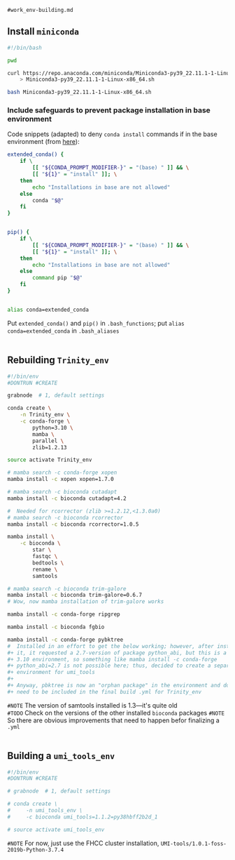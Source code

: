 
`#work_env-building.md`


## Install `miniconda`
```bash
#!/bin/bash

pwd

curl https://repo.anaconda.com/miniconda/Miniconda3-py39_22.11.1-1-Linux-x86_64.sh \
    > Miniconda3-py39_22.11.1-1-Linux-x86_64.sh

bash Miniconda3-py39_22.11.1-1-Linux-x86_64.sh
```

### Include safeguards to prevent package installation in base environment
Code snippets (adapted) to deny `conda install` commands if in the base environment (from [here](https://github.com/conda/conda/issues/7791)):
```bash
extended_conda() {
    if \
        [[ "${CONDA_PROMPT_MODIFIER-}" = "(base) " ]] && \
        [[ "${1}" = "install" ]]; \
    then
        echo "Installations in base are not allowed"
    else
        conda "$@"
    fi
}


pip() {
    if \
        [[ "${CONDA_PROMPT_MODIFIER-}" = "(base) " ]] && \
        [[ "${1}" = "install" ]]; \
    then
        echo "Installations in base are not allowed"
    else
        command pip "$@"
    fi
}


alias conda=extended_conda
```
Put `extended_conda()` and `pip()` in `.bash_functions`; put `alias conda=extended_conda` in `.bash_aliases`
<br />
<br />

## Rebuilding `Trinity_env`
```bash
#!/bin/env
#DONTRUN #CREATE

grabnode  # 1, default settings

conda create \
	-n Trinity_env \
	-c conda-forge \
		python=3.10 \
		mamba \
		parallel \
		zlib=1.2.13

source activate Trinity_env

# mamba search -c conda-forge xopen
mamba install -c xopen xopen=1.7.0

# mamba search -c bioconda cutadapt
mamba install -c bioconda cutadapt=4.2

#  Needed for rcorrector (zlib >=1.2.12,<1.3.0a0)
# mamba search -c bioconda rcorrector
mamba install -c bioconda rcorrector=1.0.5

mamba install \
	-c bioconda \
		star \
		fastqc \
		bedtools \
		rename \
		samtools

# mamba search -c bioconda trim-galore
mamba install -c bioconda trim-galore=0.6.7
# Wow, now mamba installation of trim-galore works

mamba install -c conda-forge ripgrep

mamba install -c bioconda fgbio

mamba install -c conda-forge pybktree
#  Installed in an effort to get the below working; however, after installing
#+ it, it requested a 2.7-version of package python_abi, but this is a python
#+ 3.10 environment, so something like mamba install -c conda-forge
#+ python_abi=2.7 is not possible here; thus, decided to create a separate
#+ environment for umi_tools
#+
#+ Anyway, pbktree is now an "orphan package" in the environment and does not
#+ need to be included in the final build .yml for Trinity_env
```

`#NOTE` The version of samtools installed is 1.3&mdash;it's quite old  
`#TODO` Check on the versions of the other installed `bioconda` packages
`#NOTE` So there are obvious improvements that need to happen befor finalizing a `.yml`
<br />
<br />

## Building a `umi_tools_env`
```bash
#!/bin/env
#DONTRUN #CREATE

# grabnode  # 1, default settings

# conda create \
#     -n umi_tools_env \
#     -c bioconda umi_tools=1.1.2=py38hbff2b2d_1

# source activate umi_tools_env
```
`#NOTE` For now, just use the FHCC cluster installation, `UMI-tools/1.0.1-foss-2019b-Python-3.7.4`
